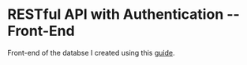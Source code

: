 # RESTful API with Authentication -- Front-End
Front-end of the databse I created using this [guide](https://www.freecodecamp.org/news/how-to-build-a-restful-api-with-authentication-in-5-minutes-all-from-your-command-line-part-2-dcf29d5de0bb/).

